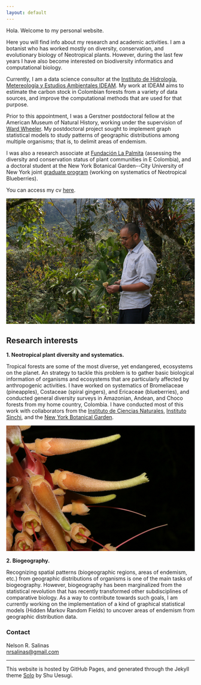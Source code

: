 ```yaml
---
layout: default
---
```


Hola. Welcome to my personal website.

Here you will find info about my research and academic activities. I am a botanist who has worked mostly on diversity, conservation, and evolutionary biology of Neotropical plants. However, during the last few years I have also become interested on biodiversity informatics and computational biology.

Currently, I am a data science consultor at the [Instituto de Hidrología, Metereología y Estudios Ambientales IDEAM](http://www.ideam.gov.co/ "IDEAM"). My work at IDEAM aims to estimate the carbon stock in Colombian forests from a variety of data sources, and improve the computational methods that are used for that purpose.

Prior to this appointment, I was a Gerstner postdoctoral fellow at the American Museum of Natural History, working under the supervision of [Ward Wheeler](https://wardwheeler.wordpress.com/).
My postdoctoral project sought to implement graph statistical models to study patterns of geographic distributions among multiple organisms; that is, to delimit areas of endemism.

I was also a research associate at [Fundación La Palmita](http://lapalmita.com.co/pagina/) (assessing the diversity and conservation status of plant communities in E Colombia), and a doctoral student at the New York Botanical Garden--City University of New York joint [graduate program](https://www.nybg.org/plant-research-and-conservation/about/education-and-outreach/commodore-matthew-perry-graduate-studies-program/ "Commodore Matthew Perry graduate program at NYBG") (working on systematics of Neotropical Blueberries).

You can access my cv [here](nrsalinas_cv.pdf "Nelson Salinas CV").

![](Collecting.jpg "Collecting plants in Norte de Santander, Colombia")


## Research interests

__1. Neotropical plant diversity and systematics.__

Tropical forests are some of the most diverse, yet endangered, ecosystems on the planet. An strategy to tackle this problem is to gather basic biological information of organisms and ecosystems that are particularly affected by anthropogenic activities. I have worked on systematics of Bromeliaceae (pineapples), Costaceae (spiral gingers), and Ericaceae (blueberries), and conducted general diversity surveys in Amazonian, Andean, and Choco forests from my home country, Colombia. I have conducted most of this work with collaborators from the [Instituto de Ciencias Naturales](http://ciencias.bogota.unal.edu.co/icn/ "ICN"), [Instituto Sinchi](http://www.sinchi.org.co/), and the [New York Botanical Garden](http://www.nybg.org/science-new/).

![](Orthaea_cordata.jpg "Orthaea cordata")

__2. Biogeography.__

Recognizing spatial patterns (biogeographic regions, areas of endemism, etc.) from geographic distributions of organisms is one of the main tasks of biogeography. However, biogeography has been marginalized from the statistical revolution that has recently transformed other subdisciplines of comparative biology. As a way to contribute towards such goals, I am currently working on the implementation of a kind of graphical statistical models (Hidden Markov Random Fields) to uncover areas of endemism from geographic distribution data.

### Contact

Nelson R. Salinas  
nrsalinas@gmail.com

______

This website is hosted by GitHub Pages, and generated through the Jekyll theme [Solo](http://chibicode.github.io/solo) by Shu Uesugi.
